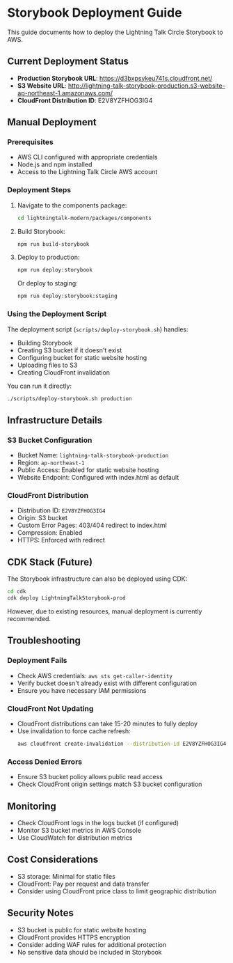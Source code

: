 # Storybook Deployment Guide

This guide documents how to deploy the Lightning Talk Circle Storybook to AWS.

## Current Deployment Status

- **Production Storybook URL**: https://d3bxpsykeu741s.cloudfront.net/
- **S3 Website URL**:
  http://lightning-talk-storybook-production.s3-website-ap-northeast-1.amazonaws.com/
- **CloudFront Distribution ID**: E2V8YZFHOG3IG4

## Manual Deployment

### Prerequisites

- AWS CLI configured with appropriate credentials
- Node.js and npm installed
- Access to the Lightning Talk Circle AWS account

### Deployment Steps

1. Navigate to the components package:

   ```bash
   cd lightningtalk-modern/packages/components
   ```

2. Build Storybook:

   ```bash
   npm run build-storybook
   ```

3. Deploy to production:

   ```bash
   npm run deploy:storybook
   ```

   Or deploy to staging:

   ```bash
   npm run deploy:storybook:staging
   ```

### Using the Deployment Script

The deployment script (`scripts/deploy-storybook.sh`) handles:

- Building Storybook
- Creating S3 bucket if it doesn't exist
- Configuring bucket for static website hosting
- Uploading files to S3
- Creating CloudFront invalidation

You can run it directly:

```bash
./scripts/deploy-storybook.sh production
```

## Infrastructure Details

### S3 Bucket Configuration

- Bucket Name: `lightning-talk-storybook-production`
- Region: `ap-northeast-1`
- Public Access: Enabled for static website hosting
- Website Endpoint: Configured with index.html as default

### CloudFront Distribution

- Distribution ID: `E2V8YZFHOG3IG4`
- Origin: S3 bucket
- Custom Error Pages: 403/404 redirect to index.html
- Compression: Enabled
- HTTPS: Enforced with redirect

## CDK Stack (Future)

The Storybook infrastructure can also be deployed using CDK:

```bash
cd cdk
cdk deploy LightningTalkStorybook-prod
```

However, due to existing resources, manual deployment is currently recommended.

## Troubleshooting

### Deployment Fails

- Check AWS credentials: `aws sts get-caller-identity`
- Verify bucket doesn't already exist with different configuration
- Ensure you have necessary IAM permissions

### CloudFront Not Updating

- CloudFront distributions can take 15-20 minutes to fully deploy
- Use invalidation to force cache refresh:
  ```bash
  aws cloudfront create-invalidation --distribution-id E2V8YZFHOG3IG4 --paths "/*"
  ```

### Access Denied Errors

- Ensure S3 bucket policy allows public read access
- Check CloudFront origin settings match S3 bucket configuration

## Monitoring

- Check CloudFront logs in the logs bucket (if configured)
- Monitor S3 bucket metrics in AWS Console
- Use CloudWatch for distribution metrics

## Cost Considerations

- S3 storage: Minimal for static files
- CloudFront: Pay per request and data transfer
- Consider using CloudFront price class to limit geographic distribution

## Security Notes

- S3 bucket is public for static website hosting
- CloudFront provides HTTPS encryption
- Consider adding WAF rules for additional protection
- No sensitive data should be included in Storybook
